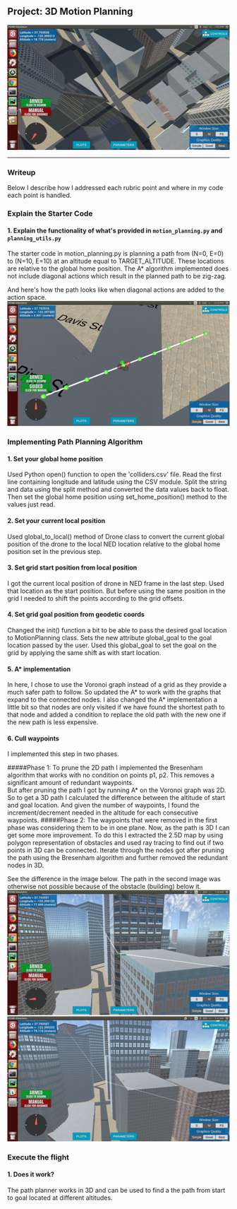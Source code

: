 ## Project: 3D Motion Planning
![Path Image](./images/motion_planner.png)

---
### Writeup

Below I describe how I addressed each rubric point and where in my code each point is handled.

### Explain the Starter Code

#### 1. Explain the functionality of what's provided in `motion_planning.py` and `planning_utils.py`
The starter code in motion_planning.py is planning a path from (N=0, E=0) to (N=10, E=10) at 
an altitude equal to TARGET_ALTITUDE. These locations are relative to the global home position.
The A* algorithm implemented does not include diagonal actions which result in the planned path to be zig-zag.
 

And here's how the path looks like when diagonal actions are added to
the action space.
![Top Down View](./images/diagonal.png)

### Implementing Path Planning Algorithm

#### 1. Set your global home position
Used Python open() function to open the 'colliders.csv' file. Read the first line containing longitude and latitude using the CSV module. 
Split the string and data using the split method and converted the data values 
back to float. Then set the global home position using set_home_position() 
method to the values just read.   



#### 2. Set your current local position
Used global_to_local() method of Drone class to convert the current global position 
of the drone to the local NED location relative to the global home position set in the 
previous step.


#### 3. Set grid start position from local position
I got the current local position of drone in NED frame in the last step. Used 
that location as the start position. But before using the same position in the 
grid I needed to shift the points according to the grid offsets.

#### 4. Set grid goal position from geodetic coords
Changed the init() function a bit to be able to pass the desired goal location 
to MotionPlanning class. Sets the new attribute global_goal to the goal location 
passed by the user. Used this global_goal to set the goal on the grid by 
applying the same shift as with start location.

#### 5. A* implementation
In here, I chose to use the Voronoi graph instead of a grid as they provide a much safer path to follow. 
So updated the A* to work with the graphs that expand to the connected nodes. 
I also changed the A* implementation a little bit so that nodes are only visited if we 
have found the shortest path to that node and added a condition to replace the old 
path with the new one if the new path is less expensive.

#### 6. Cull waypoints 
I implemented this step in two phases.

#####Phase 1:
To prune the 2D path I implemented the Bresenham algorithm that works with no 
condition on points p1, p2. This removes a significant amount of redundant 
waypoints.\
But after pruning the path I got by running A* on the Voronoi graph was 2D. So 
to get a 3D path I calculated the difference between the altitude of start and 
goal location. And given the number of waypoints, I found the increment/decrement 
needed in the altitude for each consecutive waypoints.
#####Phase 2:
The waypoints that were removed in the first phase was considering them to be 
in one plane. Now, as the path is 3D I can get some more improvement. 
To do this I extracted the 2.5D map by using polygon representation of 
obstacles and used ray tracing to find out if two points in 3D can be connected. 
Iterate through the nodes got after pruning the path using the Bresenham algorithm 
and further removed the redundant nodes in 3D.

See the difference in the image below. The path in the second image was 
otherwise not possible because of the obstacle (building) below it.
![2D Pruned Path](./images/2d_prune.png)
![3D Pruned Path](./images/3d_prune.png)
### Execute the flight
#### 1. Does it work?
The path planner works in 3D and can be used to find a 
the path from start to goal located at different altitudes.
